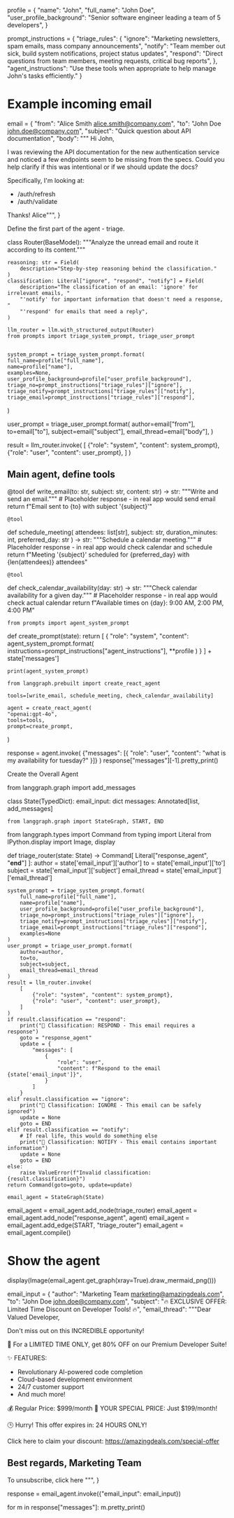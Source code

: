profile = {
    "name": "John",
    "full_name": "John Doe",
    "user_profile_background": "Senior software engineer leading a team of 5 developers",
}

prompt_instructions = {
    "triage_rules": {
        "ignore": "Marketing newsletters, spam emails, mass company announcements",
        "notify": "Team member out sick, build system notifications, project status updates",
        "respond": "Direct questions from team members, meeting requests, critical bug reports",
    },
    "agent_instructions": "Use these tools when appropriate to help manage John's tasks efficiently."
}

# Example incoming email
email = {
    "from": "Alice Smith <alice.smith@company.com>",
    "to": "John Doe <john.doe@company.com>",
    "subject": "Quick question about API documentation",
    "body": """
Hi John,

I was reviewing the API documentation for the new authentication service and noticed a few endpoints seem to be missing from the specs. Could you help clarify if this was intentional or if we should update the docs?

Specifically, I'm looking at:
- /auth/refresh
- /auth/validate

Thanks!
Alice""",
}

Define the first part of the agent - triage.

class Router(BaseModel):
    """Analyze the unread email and route it according to its content."""

    reasoning: str = Field(
        description="Step-by-step reasoning behind the classification."
    )
    classification: Literal["ignore", "respond", "notify"] = Field(
        description="The classification of an email: 'ignore' for irrelevant emails, "
        "'notify' for important information that doesn't need a response, "
        "'respond' for emails that need a reply",
    )

    llm_router = llm.with_structured_output(Router)
    from prompts import triage_system_prompt, triage_user_prompt


    system_prompt = triage_system_prompt.format(
    full_name=profile["full_name"],
    name=profile["name"],
    examples=None,
    user_profile_background=profile["user_profile_background"],
    triage_no=prompt_instructions["triage_rules"]["ignore"],
    triage_notify=prompt_instructions["triage_rules"]["notify"],
    triage_email=prompt_instructions["triage_rules"]["respond"],
)

user_prompt = triage_user_prompt.format(
    author=email["from"],
    to=email["to"],
    subject=email["subject"],
    email_thread=email["body"],
)

result = llm_router.invoke(
    [
        {"role": "system", "content": system_prompt},
        {"role": "user", "content": user_prompt},
    ]
)

## Main agent, define tools

@tool
def write_email(to: str, subject: str, content: str) -> str:
    """Write and send an email."""
    # Placeholder response - in real app would send email
    return f"Email sent to {to} with subject '{subject}'"


    @tool
def schedule_meeting(
    attendees: list[str], 
    subject: str, 
    duration_minutes: int, 
    preferred_day: str
) -> str:
    """Schedule a calendar meeting."""
    # Placeholder response - in real app would check calendar and schedule
    return f"Meeting '{subject}' scheduled for {preferred_day} with {len(attendees)} attendees"

    @tool
def check_calendar_availability(day: str) -> str:
    """Check calendar availability for a given day."""
    # Placeholder response - in real app would check actual calendar
    return f"Available times on {day}: 9:00 AM, 2:00 PM, 4:00 PM"


    from prompts import agent_system_prompt
def create_prompt(state):
    return [
        {
            "role": "system", 
            "content": agent_system_prompt.format(
                instructions=prompt_instructions["agent_instructions"],
                **profile
                )
        }
    ] + state['messages']

    print(agent_system_prompt)

    from langgraph.prebuilt import create_react_agent

    tools=[write_email, schedule_meeting, check_calendar_availability]

    agent = create_react_agent(
    "openai:gpt-4o",
    tools=tools,
    prompt=create_prompt,
)

response = agent.invoke(
    {"messages": [{
        "role": "user", 
        "content": "what is my availability for tuesday?"
    }]}
)
response["messages"][-1].pretty_print()

Create the Overall Agent

from langgraph.graph import add_messages

class State(TypedDict):
    email_input: dict
    messages: Annotated[list, add_messages]

    from langgraph.graph import StateGraph, START, END
from langgraph.types import Command
from typing import Literal
from IPython.display import Image, display

def triage_router(state: State) -> Command[
    Literal["response_agent", "__end__"]
]:
    author = state['email_input']['author']
    to = state['email_input']['to']
    subject = state['email_input']['subject']
    email_thread = state['email_input']['email_thread']

    system_prompt = triage_system_prompt.format(
        full_name=profile["full_name"],
        name=profile["name"],
        user_profile_background=profile["user_profile_background"],
        triage_no=prompt_instructions["triage_rules"]["ignore"],
        triage_notify=prompt_instructions["triage_rules"]["notify"],
        triage_email=prompt_instructions["triage_rules"]["respond"],
        examples=None
    )
    user_prompt = triage_user_prompt.format(
        author=author, 
        to=to, 
        subject=subject, 
        email_thread=email_thread
    )
    result = llm_router.invoke(
        [
            {"role": "system", "content": system_prompt},
            {"role": "user", "content": user_prompt},
        ]
    )
    if result.classification == "respond":
        print("📧 Classification: RESPOND - This email requires a response")
        goto = "response_agent"
        update = {
            "messages": [
                {
                    "role": "user",
                    "content": f"Respond to the email {state['email_input']}",
                }
            ]
        }
    elif result.classification == "ignore":
        print("🚫 Classification: IGNORE - This email can be safely ignored")
        update = None
        goto = END
    elif result.classification == "notify":
        # If real life, this would do something else
        print("🔔 Classification: NOTIFY - This email contains important information")
        update = None
        goto = END
    else:
        raise ValueError(f"Invalid classification: {result.classification}")
    return Command(goto=goto, update=update)

    email_agent = StateGraph(State)
email_agent = email_agent.add_node(triage_router)
email_agent = email_agent.add_node("response_agent", agent)
email_agent = email_agent.add_edge(START, "triage_router")
email_agent = email_agent.compile()

# Show the agent
display(Image(email_agent.get_graph(xray=True).draw_mermaid_png()))

email_input = {
    "author": "Marketing Team <marketing@amazingdeals.com>",
    "to": "John Doe <john.doe@company.com>",
    "subject": "🔥 EXCLUSIVE OFFER: Limited Time Discount on Developer Tools! 🔥",
    "email_thread": """Dear Valued Developer,

Don't miss out on this INCREDIBLE opportunity! 

🚀 For a LIMITED TIME ONLY, get 80% OFF on our Premium Developer Suite! 

✨ FEATURES:
- Revolutionary AI-powered code completion
- Cloud-based development environment
- 24/7 customer support
- And much more!

💰 Regular Price: $999/month
🎉 YOUR SPECIAL PRICE: Just $199/month!

🕒 Hurry! This offer expires in:
24 HOURS ONLY!

Click here to claim your discount: https://amazingdeals.com/special-offer

Best regards,
Marketing Team
---
To unsubscribe, click here
""",
}

response = email_agent.invoke({"email_input": email_input})

for m in response["messages"]:
    m.pretty_print()

